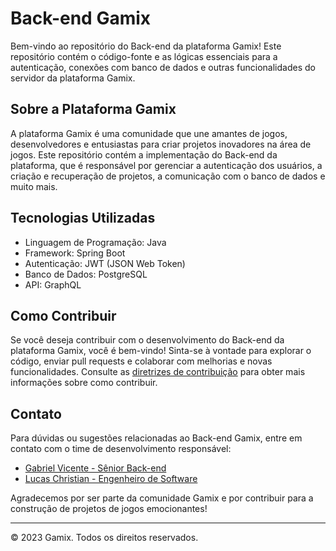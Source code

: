 # Back-end Gamix

Bem-vindo ao repositório do Back-end da plataforma Gamix! Este repositório contém o código-fonte e as lógicas essenciais para a autenticação, conexões com banco de dados e outras funcionalidades do servidor da plataforma Gamix.

## Sobre a Plataforma Gamix

A plataforma Gamix é uma comunidade que une amantes de jogos, desenvolvedores e entusiastas para criar projetos inovadores na área de jogos. Este repositório contém a implementação do Back-end da plataforma, que é responsável por gerenciar a autenticação dos usuários, a criação e recuperação de projetos, a comunicação com o banco de dados e muito mais.

## Tecnologias Utilizadas

- Linguagem de Programação: Java
- Framework: Spring Boot
- Autenticação: JWT (JSON Web Token)
- Banco de Dados: PostgreSQL
- API: GraphQL

## Como Contribuir

Se você deseja contribuir com o desenvolvimento do Back-end da plataforma Gamix, você é bem-vindo! Sinta-se à vontade para explorar o código, enviar pull requests e colaborar com melhorias e novas funcionalidades. Consulte as [diretrizes de contribuição](CONTRIBUTING.md) para obter mais informações sobre como contribuir.

## Contato

Para dúvidas ou sugestões relacionadas ao Back-end Gamix, entre em contato com o time de desenvolvimento responsável:

- [Gabriel Vicente - Sênior Back-end](https://github.com/gabrielOliv1)
- [Lucas Christian - Engenheiro de Software](https://github.com/Lucas-Christian)

Agradecemos por ser parte da comunidade Gamix e por contribuir para a construção de projetos de jogos emocionantes!

---

© 2023 Gamix. Todos os direitos reservados.
